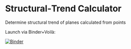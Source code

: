 # Structural‑Trend Calculator
Determine structural trend of planes calculated from points 

Launch via Binder+Voilà:

[![Binder](https://mybinder.org/badge_logo.svg)](
  https://mybinder.org/v2/gh/Cameronnn3/structural_trend_app/HEAD?urlpath=voila/render/Structural_trend_analysis_voila.ipynb
)


